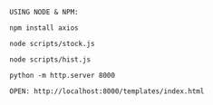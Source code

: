 `
USING NODE & NPM:
`

`
npm install axios
`

`
node scripts/stock.js
`

`
node scripts/hist.js
`

`
python -m http.server 8000
`

`
OPEN: http://localhost:8000/templates/index.html
`